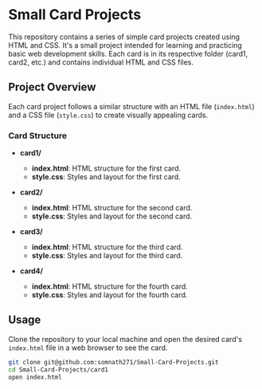 # Small Card Projects

This repository contains a series of simple card projects created using HTML and CSS. It's a small project intended for learning and practicing basic web development skills. Each card is in its respective folder (card1, card2, etc.) and contains individual HTML and CSS files.

## Project Overview

Each card project follows a similar structure with an HTML file (`index.html`) and a CSS file (`style.css`) to create visually appealing cards.

### Card Structure

- **card1/**
  - **index.html**: HTML structure for the first card.
  - **style.css**: Styles and layout for the first card.

- **card2/**
  - **index.html**: HTML structure for the second card.
  - **style.css**: Styles and layout for the second card.

- **card3/**
  - **index.html**: HTML structure for the third card.
  - **style.css**: Styles and layout for the third card.

- **card4/**
  - **index.html**: HTML structure for the fourth card.
  - **style.css**: Styles and layout for the fourth card.

## Usage

Clone the repository to your local machine and open the desired card's `index.html` file in a web browser to see the card.

```bash
git clone git@github.com:somnath271/Small-Card-Projects.git
cd Small-Card-Projects/card1
open index.html
